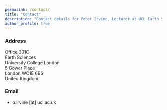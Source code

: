 ```yaml
---
permalink: /contact/
title: "Contact"
description: "Contact details for Peter Irvine, Lecturer at UCL Earth Sciences, Solar Geoengineering Researcher."
author_profile: true
---
```


### Address

Office 301C <br/>
Earth Sciences <br/>
University College London <br/>
5 Gower Place <br/>
London WC1E 6BS <br/>
United Kingdom.

### Email

* p.irvine [at] ucl.ac.uk
